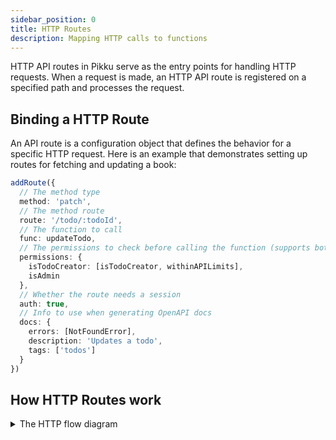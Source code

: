 ```yaml
---
sidebar_position: 0 
title: HTTP Routes
description: Mapping HTTP calls to functions  
---
```


HTTP API routes in Pikku serve as the entry points for handling HTTP requests. When a request is made, an HTTP API route is registered on a specified path and processes the request.

## Binding a HTTP Route

An API route is a configuration object that defines the behavior for a specific HTTP request. Here is an example that demonstrates setting up routes for fetching and updating a book:

```typescript
addRoute({
  // The method type
  method: 'patch',
  // The method route
  route: '/todo/:todoId',
  // The function to call
  func: updateTodo,
  // The permissions to check before calling the function (supports both and/ors)
  permissions: {
    isTodoCreator: [isTodoCreator, withinAPILimits],
    isAdmin
  },
  // Whether the route needs a session
  auth: true,
  // Info to use when generating OpenAPI docs
  docs: {
    errors: [NotFoundError],
    description: 'Updates a todo',
    tags: ['todos']
  }
})
```

## How HTTP Routes work

<details>
 <summary>The HTTP flow diagram</summary>
```mermaid
flowchart TB
  Event([HTTP Request])
  Match[Match Route]
  Auth[Auth / Session]
  Data[Data Extraction]
  Permissions[Permissions]
  Validation[Payload Validation]
  Function[Function]
  Error[Map to correct error code]
  Response([HTTP Response])

  Event --> Match --> Auth --> Data --> Permissions --> Validation --> Function 

  Match -- not found --> Response
  Auth -- invalid/missing session --> Response
  Permissions -- denied --> Response
  Validation -- invalid --> Response
  Function -- error --> Error
  Error --> Response
  Function -- success --> Response
```
</details>

#### **Finding the route**

Check if the route is registered.

#### **Validating the session (if required)**

If the route doesn't have `auth: false` it will then try to retrieve the user session via the [SessionService](../api/session-service.md).

#### **Extracting and validating request data**

<details>
<summary>Handling Data Conflicts</summary>

Pikku takes a strict approach to prevent conflicts between different data sources. Below are three common approaches to handling data conflicts:

| **Approach**                         | **Pros**                                                                 | **Cons**                                                                    |
|--------------------------------------|--------------------------------------------------------------------------|-----------------------------------------------------------------------------|
| **1. Explicit Source Selection**     | - Clear and unambiguous.                                                 | - Requires more code to handle data from each source explicitly.            |
|                                      | - Reduces accidental conflicts.                                          | - Tedious when sharing many parameters across different sources.            |
|                                      | - Ideal for generating documentation.                                    |                                                                             |
| **2. Establish Priority Rules**      | - Allows flexibility without needing explicit handling for each source.  | - Implicit rules can lead to unexpected behavior.                           |
|                                      | - Convenient for simple cases.                                           | - Debugging becomes harder in the event of priority conflicts.              |
| **3. Fail Fast for Conflicting Data**| - Enforces consistency upfront.                                          | - Introduces additional error-handling logic.                               |
|                                      | - Flags ambiguous situations early, ensuring data integrity.             | - Users must provide consistent values across all sources.                  |
</details>

Pikku automatically merges request data from query parameters, path parameters, and the request body. If conflicting data is found (e.g., `bookId` in the path and body don't match), an error is thrown to ensure consistency. 

For instance, given the following route and request:

```typescript
/v1/book/:bookId
```

```typescript
httpPost(`/v1/book/abc?bookId=abc`, {
    bookId: 'abc'
});
```

If all sources match, the request proceeds. If there are discrepancies, an error is generated.

#### **Handling permissions**

You can see how permissions work in depth [here](../core/permission-guards.md).

#### **Validating Payload**

Pikku automatically ensures that any parameters used in the paths are inside of the data object. If they are missing it would throw an error.

It also automatically extracts the input type during compile time which creates a json schema to validate against.

You can see more about it [here](../concepts/types-and-schemas.md).

#### **Returning a success response or an error code**

The final stage is taking the result of the pipeline, whether it's an error message from any of the stages or the response from the function, and sending it back via a response.

If an error was thrown, it would use the [error](../core/errors.md) mechanism to map it to the correct message and status code.

## Summary

API routes in Pikku map HTTP requests to functions, providing a structured, consistent approach to request handling. This method guarantees data validation, error handling, and session management, ensuring that requests are handled securely and efficiently. In future iterations, improvements to scalability, schema inference, and documentation generation will be explored.